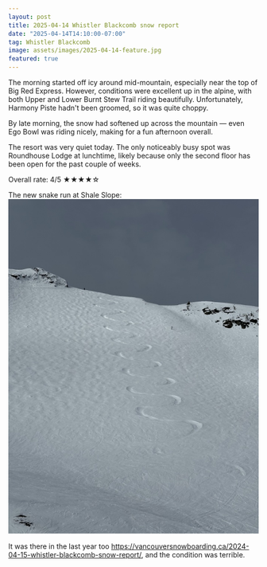 ```yaml
---
layout: post
title: 2025-04-14 Whistler Blackcomb snow report
date: "2025-04-14T14:10:00-07:00"
tag: Whistler Blackcomb
image: assets/images/2025-04-14-feature.jpg
featured: true
---
```


The morning started off icy around mid-mountain, especially near the top of Big Red Express. However, conditions were excellent up in the alpine, with both Upper and Lower Burnt Stew Trail riding beautifully. Unfortunately, Harmony Piste hadn't been groomed, so it was quite choppy.

By late morning, the snow had softened up across the mountain — even Ego Bowl was riding nicely, making for a fun afternoon overall.

The resort was very quiet today. The only noticeably busy spot was Roundhouse Lodge at lunchtime, likely because only the second floor has been open for the past couple of weeks.

Overall rate: 4/5 ★★★★☆

The new snake run at Shale Slope:
![](/assets/images/2025-04-14-new-snake-run-at-shale-slope.jpg)

It was there in the last year too <https://vancouversnowboarding.ca/2024-04-15-whistler-blackcomb-snow-report/>, and the condition was terrible.
